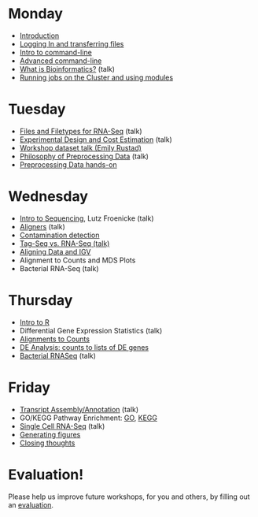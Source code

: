 Monday
=======

* [Introduction](monday/Introduction.pdf)
* [Logging In and transferring files](monday/logging-in)
* [Intro to command-line](monday/intro)
* [Advanced command-line](monday/advanced-command-line)
* [What is Bioinformatics?](monday/What_is_Bioinformatics.pdf) (talk)
* [Running jobs on the Cluster and using modules](monday/cluster)


Tuesday
=======

* [Files and Filetypes for RNA-Seq](tuesday/filetypes) (talk)
* [Experimental Design and Cost Estimation](tuesday/ExperimentalDesign.pdf) (talk)
* [Workshop dataset talk (Emily Rustad)](tuesday/Emily-RNA-seq_data.pdf)
* [Philosophy of Preprocessing Data](tuesday/Preprocessing.pdf) (talk)
* [Preprocessing Data hands-on](tuesday/preproc)


Wednesday
==========

* [Intro to Sequencing](wednesday/Bioinformatics_Workshop_2017_RNA_s_o_Sequencing.pdf), Lutz Froenicke (talk)
* [Aligners](wednesday/aligners) (talk)
* [Contamination detection](wednesday/contamination)
* [Tag-Seq vs. RNA-Seq (talk)](wednesday/TagSeqVSRnaSeq.pdf)
* [Aligning Data and IGV](wednesday/alignment)
* Alignment to Counts and MDS Plots
* Bacterial RNA-Seq (talk)


Thursday
==========

* [Intro to R](thursday/Intro2R.md)
* Differential Gene Expression Statistics (talk)
* [Alignments to Counts](thursday/counts)
* [DE Analysis: counts to lists of DE genes](thursday/de-analysis.md)
* [Bacterial RNASeq](thursday/BacterialRNASeq.pdf) (talk)


Friday
=======

* [Transript Assembly/Annotation](friday/Friday_June_2017_MB_RNASeq_Assembly.pdf) (talk)
* GO/KEGG Pathway Enrichment: [GO](friday/GO.R), [KEGG](friday/KEGG.R)
* [Single Cell RNA-Seq](friday/scRNAseq.pdf)  (talk)
* [Generating figures](friday/Figures/plot.R)
* [Closing thoughts](friday/Closing_Thoughts.pdf)

Evaluation!
============

Please help us improve future workshops, for you and others, by filling out an [evaluation](https://goo.gl/forms/uwl2MGV1xMLUkHh42).





